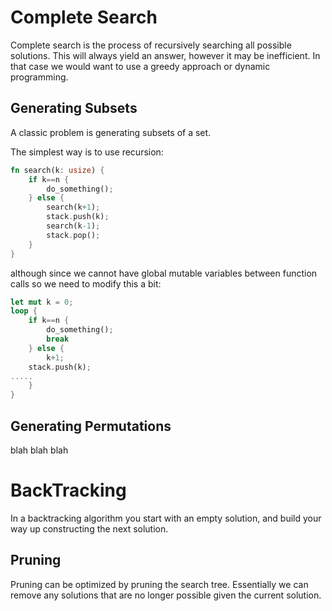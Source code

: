 # Complete Search



Complete search is the process of recursively searching all possible solutions.
This will always yield an answer, however it may be inefficient.
In that case we would want to use a greedy approach or dynamic programming.

## Generating Subsets

A classic problem is generating subsets of a set.

The simplest way is to use recursion:
```rust
fn search(k: usize) {
    if k==n {
        do_something();
    } else {
        search(k+1);
        stack.push(k);
        search(k-1);
        stack.pop();
    }
}
```
although since we cannot have global mutable variables between function calls so we need to modify this a bit:
```rust
let mut k = 0;
loop {
    if k==n {
        do_something();
        break
    } else {
        k+1;
	stack.push(k);
.....
    }
}
```


## Generating Permutations

blah blah blah


# BackTracking

In a backtracking algorithm you start with an empty solution,
and build your way up constructing the next solution.

## Pruning

Pruning can be optimized by pruning the search tree.
Essentially we can remove any solutions that are no longer possible given the current solution.



